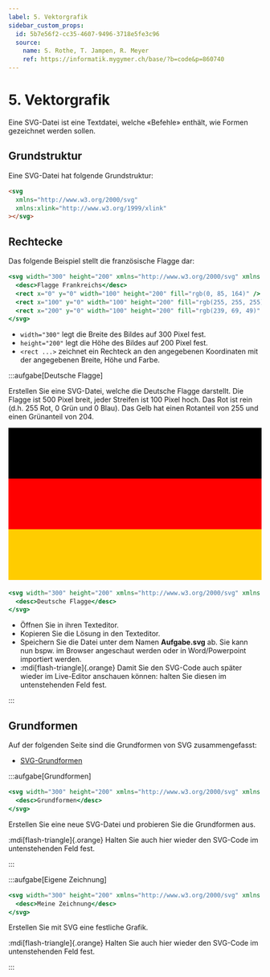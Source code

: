```yaml
---
label: 5. Vektorgrafik
sidebar_custom_props:
  id: 5b7e56f2-cc35-4607-9496-3718e5fe3c96
  source:
    name: S. Rothe, T. Jampen, R. Meyer
    ref: https://informatik.mygymer.ch/base/?b=code&p=860740
---
```


# 5. Vektorgrafik

Eine SVG-Datei ist eine Textdatei, welche «Befehle» enthält, wie Formen gezeichnet werden sollen.

## Grundstruktur

Eine SVG-Datei hat folgende Grundstruktur:

```html
<svg
  xmlns="http://www.w3.org/2000/svg"
  xmlns:xlink="http://www.w3.org/1999/xlink"
></svg>
```

## Rechtecke

Das folgende Beispiel stellt die französische Flagge dar:

```jsx live_jsx
<svg width="300" height="200" xmlns="http://www.w3.org/2000/svg" xmlns:xlink="http://www.w3.org/1999/xlink">
  <desc>Flagge Frankreichs</desc>
  <rect x="0" y="0" width="100" height="200" fill="rgb(0, 85, 164)" />
  <rect x="100" y="0" width="100" height="200" fill="rgb(255, 255, 255)" />
  <rect x="200" y="0" width="100" height="200" fill="rgb(239, 69, 49)" />
</svg>
```

- `width="300"` legt die Breite des Bildes auf 300 Pixel fest.
- `height="200"` legt die Höhe des Bildes auf 200 Pixel fest.
- `<rect ...>` zeichnet ein Rechteck an den angegebenen Koordinaten mit der angegebenen Breite, Höhe und Farbe.

:::aufgabe[Deutsche Flagge]
<Answer type="state" webKey="3d4a0f77-a441-40d1-8853-64b67a72cb5a" />

Erstellen Sie eine SVG-Datei, welche die Deutsche Flagge darstellt. Die Flagge ist 500 Pixel breit, jeder Streifen ist 100 Pixel hoch. Das Rot ist rein (d.h. 255 Rot, 0 Grün und 0 Blau). Das Gelb hat einen Rotanteil von 255 und einen Grünanteil von 204.

![](images/05-svg/de.svg)


```jsx live_jsx
<svg width="300" height="200" xmlns="http://www.w3.org/2000/svg" xmlns:xlink="http://www.w3.org/1999/xlink">
  <desc>Deutsche Flagge</desc>
</svg>
```

- Öffnen Sie in ihren Texteditor.
- Kopieren Sie die Lösung in den Texteditor.
- Speichern Sie die Datei unter dem Namen __Aufgabe.svg__ ab. Sie kann nun bspw. im Browser angeschaut werden oder in Word/Powerpoint importiert werden.
- :mdi[flash-triangle]{.orange} Damit Sie den SVG-Code auch später wieder im Live-Editor anschauen können: halten Sie diesen im untenstehenden Feld fest.

<Answer type="text" monospace webKey="c827cf8f-69f5-4a2f-adbf-db8f187380ca" placeholder="<SVG>🇩🇪</SVG>" />
:::

## Grundformen

Auf der folgenden Seite sind die Grundformen von SVG zusammengefasst:

- [SVG-Grundformen](https://wiki.selfhtml.org/wiki/SVG/Elemente/Grundformen)

:::aufgabe[Grundformen]
<Answer type="state" webKey="1b2ccfd8-8912-4171-b25a-e7fa47911c57" />

```jsx live_jsx
<svg width="300" height="200" xmlns="http://www.w3.org/2000/svg" xmlns:xlink="http://www.w3.org/1999/xlink">
  <desc>Grundformen</desc>
</svg>
```


Erstellen Sie eine neue SVG-Datei und probieren Sie die Grundformen aus. 

:mdi[flash-triangle]{.orange} Halten Sie auch hier wieder den SVG-Code im untenstehenden Feld fest.

<Answer type="text" monospace webKey="2aa43ec6-d61b-412f-b7b8-e98b227c1696" placeholder="<SVG>🔲🔺⭕</SVG>" />
:::

:::aufgabe[Eigene Zeichnung]
<Answer type="state" webKey="62214e07-803f-4027-b8db-87018e640cd4" />


```jsx live_jsx
<svg width="300" height="200" xmlns="http://www.w3.org/2000/svg" xmlns:xlink="http://www.w3.org/1999/xlink">
  <desc>Meine Zeichnung</desc>
</svg>
```

Erstellen Sie mit SVG eine festliche Grafik.

:mdi[flash-triangle]{.orange} Halten Sie auch hier wieder den SVG-Code im untenstehenden Feld fest.


<Answer type="text" monospace webKey="f8f6dc01-5264-4115-a4df-4965e7912d95"  placeholder="<SVG>🖼️</SVG>"/>
:::


